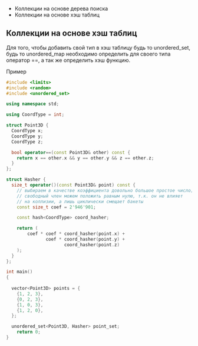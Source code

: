 - Коллекции на основе дерева поиска
- Коллекции на основе хэш таблиц



## Коллекции на основе хэш таблиц

Для того, чтобы добавить свой тип в хэш таблицу будь то unordered_set, будь то unordered_map необходимо определить для своего типа оператор ==, а так же определить хэш функцию. 

Пример

```c++
#include <limits>
#include <random>
#include <unordered_set>

using namespace std;

using CoordType = int;

struct Point3D {
  CoordType x;
  CoordType y;
  CoordType z;

  bool operator==(const Point3D& other) const {
    return x == other.x && y == other.y && z == other.z;
  }
};

struct Hasher {
  size_t operator()(const Point3D& point) const {
    // выбираем в качестве коэффициента довольно большое простое число;
    // свободный член можем положить равным нулю, т.к. он не влияет
    // на коллизии, а лишь циклически смещает бакеты
    const size_t coef = 2'946'901;

    const hash<CoordType> coord_hasher;

    return (
        coef * coef * coord_hasher(point.x) +
               coef * coord_hasher(point.y) +
                      coord_hasher(point.z)
    );
  }
};

int main()
{
    
  vector<Point3D> points = {
    {1, 2, 3},
    {0, 2, 3},
    {1, 0, 3},
    {1, 2, 0},
  };

  unordered_set<Point3D, Hasher> point_set;
    return 0;
}
```



```